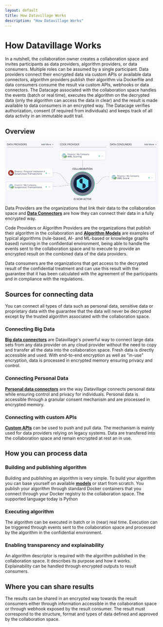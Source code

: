 ```yaml
---
layout: default
title: How Datavillage Works
description: "How Datavillage Works"
---
```


# How Datavillage Works
In a nutshell, the collaboration owner creates a collaboration space and invites participants as data providers, algorithm providers, or data consumers. Multiple roles can be assumed by a single participant. 
Data providers connect their encrypted data via custom APIs or available data connectors, algorithm providers publish their algorithm via Dockerfile and data consumers consume the result via custom APIs, webhooks or data connectors. 
The Datacage associated with the collaboration space handles the events (batch or real time), executes the algorithm on the decrypted data (only the algorithm can access the data in clear) and the result is made available to data consumers in an encrypted way. The Datacage verifies authorization, consent (if required from individuals) and keeps track of all data activity in an immutable audit trail.

## Overview
![Datavillage overview](../assets/images/datavillage-overview.png)
Data Providers are the organizations that link their data to the collaboration space and [<b>Data Connectors</b>](docs/page2.md/#heading2) are how they can connect their data in a fully encrypted way.

Code Providers or Algorithm Providers are the organizations that publish their algorithm in the collaboration and [<b>Algorithm Models</b>](docs/page2.md/#heading2) are examples of typical algorithms (rule-based, AI- and ML-based or knowledge graphs based) running in the confidential environment, being able to handle the events sent to the collaboration space and to execute to provide an encrypted result on the combined data of the data providers.

Data consumers are the organizations that get access to the decrypted result of the confidential treatment and can use this result with the guarantee that it has been calculated with the agreement of the participants and in compliance with the regulations.

## Sources for connecting data
You can connect all types of data such as personal data, sensitive data or proprietary data with the guarantee that the data will never be decrypted except by the trusted algorithm associated with the collaboration space.

### Connecting Big Data
[<b>Big data connectors</b>](docs/page2.md/#heading2) are Datavillage's powerful way to connect large data sets from any data provider on any cloud provider without the need to copy and transfer all the data into the collaboration  space. Fresh data is directly accessible and used. With end-to-end encryption as well as "in-use" encryption, data is processed in encrypted memory ensuring privacy and control.
### Connecting Personal Data
[<b>Personal data connectors</b>](docs/page2.md/#heading2) are the way Datavillage connects personal data while ensuring control and privacy for individuals. Personal data is accessible through a granular consent mechanism and are processed in encrypted memory. 

### Connecting with custom APIs
[<b>Custom APIs</b>](docs/page2.md/#heading2) can be used to push and pull data. The mechanism is mainly used for data providers relying on legacy systems. Data are transfered into the collaboration space and remain encrypted at rest an in use.

## How you can process data
### Building and publishing algorithm
Building and publishing an algorithm is very simple. To build your algorithm you can base yourself on available [<b>models</b>](docs/page2.md/#heading2) or start from scratch. You publish your algorithm through standard Docker containers that you connect through your Docker registry to the collaboration space.
The supported language today is Python
### Executing algorithm
The algorithm can be executed in batch or in (near) real time. Execution can be triggered through events sent to the collaboration space and processed by the algorithm in the confidential environment.
### Enabling transparency and explainability
An algorithm descriptor is required with the algorithm published in the collaboration space. It describes its purpose and how it works. Explainability can be handled through encrypted outputs to result consumers.
## Where you can share results
The results can be shared in an encrypted way towards the result consumers either through information accessible in the collaboration space or through webhook exposed by the result consumer. The result must correspond to the structure, format and types of data defined and approved by the collaboration space.


